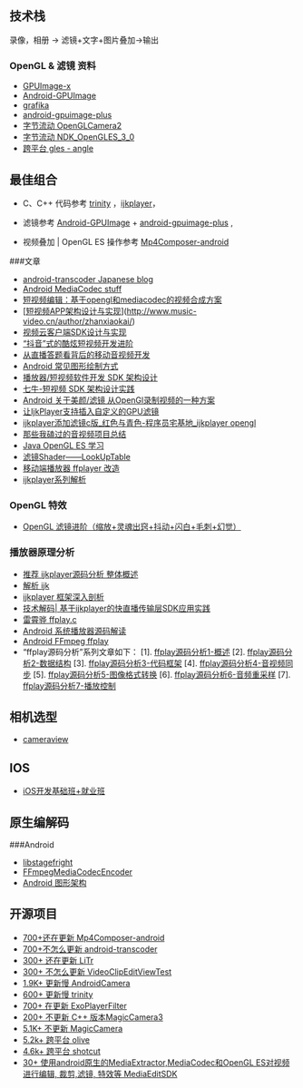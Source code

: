 ## 技术栈

录像，相册 -> 滤镜+文字+图片叠加->输出

### OpenGL & 滤镜 资料

- [GPUImage-x](https://github.com/wangyijin/GPUImage-x)
- [Android-GPUImage](https://github.com/cats-oss/android-gpuimage)
- [grafika](https://github.com/google/grafika)
- [android-gpuimage-plus](https://github.com/wysaid/android-gpuimage-plus)
- [字节流动 OpenGLCamera2](https://github.com/githubhaohao/OpenGLCamera2)
- [字节流动 NDK_OpenGLES_3_0](https://github.com/githubhaohao/NDK_OpenGLES_3_0)
- [跨平台 gles - angle](https://github.com/google/angle)



## 最佳组合

- C、C++ 代码参考 [trinity](https://github.com/wlanjie/trinity) ，[ijkplayer](https://github.com/bilibili/ijkplayer)，

- 滤镜参考 [Android-GPUImage](https://github.com/cats-oss/android-gpuimage) + [android-gpuimage-plus](https://github.com/wysaid/android-gpuimage-plus) , 

- 视频叠加 | OpenGL ES 操作参考 [Mp4Composer-android](https://github.com/MasayukiSuda/Mp4Composer-android)



###文章

- [android-transcoder Japanese blog](http://qiita.com/yuya_presto/items/d48e29c89109b746d000)
- [Android MediaCodec stuff](http://bigflake.com/mediacodec/)
- [短视频编辑：基于opengl和mediacodec的视频合成方案](https://www.jianshu.com/p/a56505bfc15a)
- [[短视频APP架构设计与实现](http://www.music-video.cn/2018/09/13/短视频app架构设计与实现/)](http://www.music-video.cn/author/zhanxiaokai/)
- [视频云客户端SDK设计与实现](http://www.music-video.cn/2018/05/22/%e8%a7%86%e9%a2%91%e4%ba%91%e5%ae%a2%e6%88%b7%e7%ab%afsdk%e8%ae%be%e8%ae%a1%e4%b8%8e%e5%ae%9e%e7%8e%b0/)
- [“抖音”式的酷炫短视频开发进阶](http://www.music-video.cn/2018/05/22/228/)
- [从直播答题看背后的移动音视频开发](http://www.music-video.cn/2018/05/22/%e4%bb%8e%e7%9b%b4%e6%92%ad%e7%ad%94%e9%a2%98%e7%9c%8b%e8%83%8c%e5%90%8e%e7%9a%84%e7%a7%bb%e5%8a%a8%e9%9f%b3%e8%a7%86%e9%a2%91%e5%bc%80%e5%8f%91/)
- [Android 常见图形绘制方式](https://mp.weixin.qq.com/s/D9wSXbt2SVUxivWxj2bDRw)
- [播放器/短视频软件开发 SDK 架构设计](http://www.cxyzjd.com/article/q3557873521/107815051)
- [七牛-短视频 SDK 架构设计实践](https://blog.csdn.net/dev_csdn/article/details/78683826)
- [Android 关于美颜/滤镜 从OpenGl录制视频的一种方案](https://www.jianshu.com/p/12f06da0a4ec)
- [让IjkPlayer支持插入自定义的GPU滤镜](https://cloud.tencent.com/developer/article/1435819)
- [ijkplayer添加滤镜c版_红色与青色-程序员宅基地_ijkplayer opengl](http://www.cxyzjd.com/article/u010302327/79205429)
- [那些我磕过的音视频项目总结](https://www.jianshu.com/p/e74970e85aa7)
- [Java OpenGL ES 学习](https://blog.csdn.net/junzia/category_6462864.html)
- [滤镜Shader——LookUpTable](https://hello-david.github.io/archives/f116047e.html)
- [移动端播放器 ffplayer 改造](https://oedx.github.io/2020/12/29/FFmpeg-Cocos-Creator/)
- [ijkplayer系列解析](https://www.jianshu.com/p/a4eea7ea4664)



### OpenGL 特效

- [OpenGL 滤镜进阶（缩放+灵魂出窍+抖动+闪白+毛刺+幻觉）](https://mp.weixin.qq.com/s/a5RAVT1gYKy0z1rHIXBelg)

### 播放器原理分析

- [推荐 ijkplayer源码分析 整体概述](https://bbs.huaweicloud.com/blogs/238919)
- [解析 ijk](http://www.samirchen.com/ijkplayer/)
- [ijkplayer 框架深入剖析](https://mp.weixin.qq.com/s/rmED-jawbo_YeoNuE1AYNw)
- [技术解码| 基于ijkplayer的快直播传输层SDK应用实践](https://mp.weixin.qq.com/s/f3ct29ydzAjdJ1fIdOmHmQ)
- [雷霄骅 ffplay.c](https://blog.csdn.net/leixiaohua1020/article/details/39762143)
- [Android 系统播放器源码解读](https://blog.csdn.net/achina2011jy)
- [Android FFmpeg ffplay](https://github.com/CainKernel/CainPlayer)
- “ffplay源码分析”系列文章如下：
  [1]. [ffplay源码分析1-概述](https://cloud.tencent.com/developer/article/1409540)
  [2]. [ffplay源码分析2-数据结构](https://cloud.tencent.com/developer/article/1409508)
  [3]. [ffplay源码分析3-代码框架](https://cloud.tencent.com/developer/article/1409509)
  [4]. [ffplay源码分析4-音视频同步](https://cloud.tencent.com/developer/article/1409512)
  [5]. [ffplay源码分析5-图像格式转换](https://cloud.tencent.com/developer/article/1409514)
  [6]. [ffplay源码分析6-音频重采样](https://cloud.tencent.com/developer/article/1409515)
  [7]. [ffplay源码分析7-播放控制](https://cloud.tencent.com/developer/article/1409516)

## 相机选型

- [cameraview](https://github.com/google/cameraview)

## IOS

- [iOS开发基础班+就业班](https://www.bilibili.com/video/BV1NJ411T78u?from=search&seid=2858206329815534665)

## 原生编解码

###Android

- [libstagefright](https://android.googlesource.com/platform/frameworks/av/+/lollipop-release/media/libstagefright)
- [FFmpegMediaCodecEncoder](https://github.com/huxin9118/FFmpegEncoder)
- [Android 图形架构](https://www.jianshu.com/p/41b4533f78bf)

## 开源项目

- [700+还在更新 Mp4Composer-android](https://github.com/MasayukiSuda/Mp4Composer-android)
- [700+不怎么更新 android-transcoder](https://github.com/ypresto/android-transcoder)
- [300+ 还在更新 LiTr](https://github.com/linkedin/LiTr)
- [300+ 不怎么更新 VideoClipEditViewTest](https://github.com/shaopx/VideoClipEditViewTest)
- [1.9K+ 更新慢 AndroidCamera](https://github.com/aserbao/AndroidCamera)
- [600+ 更新慢 trinity](https://github.com/wlanjie/trinity)
- [700+ 在更新 ExoPlayerFilter](https://github.com/MasayukiSuda/ExoPlayerFilter)
- [200+ 不更新 C++ 版本MagicCamera3](https://github.com/cangwang/MagicCamera3)
- [5.1K+ 不更新 MagicCamera](https://github.com/wuhaoyu1990/MagicCamera)
- [5.2k+ 跨平台 olive](https://github.com/olive-editor/olive)
- [4.6k+ 跨平台 shotcut](https://github.com/mltframework/shotcut)
- [30+ 使用android原生的MediaExtractor,MediaCodec和OpenGL ES对视频进行编辑, 裁剪,滤镜, 特效等 MediaEditSDK](https://github.com/JeffMony/MediaEditSDK)



